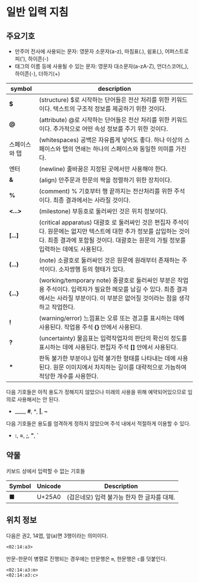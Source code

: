 일반 입력 지침
================


주요기호
----------------

* 만주어 전사에 사용되는 문자: 영문자 소문자(a-z), 마침표(.), 쉼표(,), 어퍼스트로피('), 하이픈(-)
* 태그의 이름 등에 사용될 수 있는 문자: 영문자 대소문자(a-zA-Z), 언더스코어(_), 하이픈(-), 더하기(+)

| symbol | description |
|-----|-----|
|  __$__ | (structure) $로 시작하는 단어들은 전산 처리를 위한 키워드이다. 텍스트의 구조적 정보를 제공하기 위한 것이다. |
|  __@__ | (attribute) @로 시작하는 단어들은 전산 처리를 위한 키워드이다. 추가적으로 어떤 속성 정보를 주기 위한 것이다. |
|  스페이스와 탭 | (whitespaces) 공백은 자유롭게 넣어도 좋다. 하나 이상의 스페이스와 탭의 연쇄는 하나의 스페이스와 동일한 의미를 가진다. |
| 엔터      | (newline) 줄바꿈은 지정된 곳에서만 사용해야 한다. |
| __&__ | (align) 만주문과 한문의 짝을 정렬하기 위한 장치이다. |
|  __%__  |  (comment) % 기호부터 행 끝까지는 전산처리를 위한 주석이다. 최종 결과에서는 사라질 것이다.  | 
|  __<...>__ | (milestone) 부등호로 둘러싸인 것은 위치 정보이다. |
| __[...]__ | (critical apparatus) 대괄호 로 둘러싸인 것은 편집자 주석이다. 원문에는 없지만 텍스트에 대한 추가 정보를 삽입하는 것이다. 최종 결과에 포함될 것이다.  대괄호는 원문의 가필 정보를 입력하는 데에도 사용된다. |
| __(...)__ | (note) 소괄호로 둘러싸인 것은 원문에 원래부터 존재하는 주석이다. 소자쌍행 등의 형태가 있다.
| __{...}__ | (working/temporary note) 중괄호로 둘러싸인 부분은 작업용 주석이다. 입력자가 필요한 메모를 남길 수 있다. 최종 결과에서는 사라질 부분이다. 이 부분은 없어질 것이라는 점을 생각하고 작업한다. |
| __!__ | (warning/error) 느낌표는 오류 또는 경고를 표시하는 데에 사용된다. 작업용 주석 __{}__ 안에서 사용된다. |
| __?__ | (uncertainty) 물음표는 입력작업자의 판단의 확신의 정도를 표시하는 데에 사용된다. 편집자 주석 __[]__ 안에서 사용된다. |
| __*__ | 판독 불가한 부분이나 입력 불가한 형태를 나타내는 데에 사용된다. 원문 이미지에서 차지하는 길이를 대략적으로 가늠하여 적당한 개수를 사용한다. | 

다음 기호들은 아직 용도가 정해지지 않았으나 미래의 사용을 위해 예약되어있으므로 임의로 사용해서는 안 된다.

* __\__, __#__, __^__, __|__, __~__

다음 기호들은 용도를 엄격하게 정하지 않았으며 주석 내에서 적절하게 이용할 수 있다. 

* __:__, __=__, __;__, __"__, __`__


약물
--------------------------------

키보드 상에서 입력할 수 없는 기호들

| Symbol | Unicode | Description |
|--------|--------|--------|
| ■  |    U+25A0 |  (검은네모) 입력 불가능 한자 한 글자를 대체. |



위치 정보
--------------------------------

다음은 권2, 14엽, 앞(a)면 3행이라는 의미이다.

    <02:14:a3>

만문-한문이 병렬로 진행되는 경우에는 만문행은 `m`, 한문행은 `c`를 덧붙인다.

    <02:14:a3:m>
    <02:14:a3:c>










